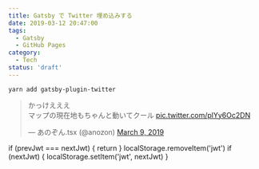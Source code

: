 ```yaml
---
title: Gatsby で Twitter 埋め込みする
date: 2019-03-12 20:47:00
tags:
  - Gatsby
  - GitHub Pages
category:
  - Tech
status: 'draft'
---
```


```
yarn add gatsby-plugin-twitter
```

<blockquote class="twitter-tweet"><p lang="ja" dir="ltr">かっけえええ<br>マップの現在地もちゃんと動いてクール <a href="https://t.co/plYy6Oc2DN">pic.twitter.com/plYy6Oc2DN</a></p>&mdash; あのぞん.tsx (@anozon) <a href="https://twitter.com/anozon/status/1104302915647201280?ref_src=twsrc%5Etfw">March 9, 2019</a></blockquote>

if (prevJwt === nextJwt) {
return
}
localStorage.removeItem('jwt')
if (nextJwt) {
localStorage.setItem('jwt', nextJwt)
}

